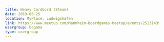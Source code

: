 ```yaml
---
title: Heavy Cardbord (Steam)
date: 2019-08-25
location: MyPlace, Ludwigshafen
link: https://www.meetup.com/Mannheim-Boardgames-Meetup/events/251314395/
usergroup: bogama
type: usergroup
---
```

